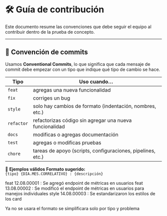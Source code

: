 # 🛠️ Guía de contribución

Este documento resume las convenciones que debe seguir el equipo al contribuir dentro de la prueba de concepto.

---

## 📌 Convención de commits

Usamos **Conventional Commits**, lo que significa que cada mensaje de commit debe empezar con un tipo que indique qué tipo de cambio se hace.

| Tipo       | Uso cuando…                                                      |
|------------|------------------------------------------------------------------|
| `feat`     | agregas una nueva funcionalidad                                  |
| `fix`      | corriges un bug                                                  |
| `style`    | solo hay cambios de formato (indentación, nombres, etc.)         |
| `refactor` | refactorizas código sin agregar una nueva funcionalidad          |
| `docs`     | modificas o agregas documentación                                |
| `test`     | agregas o modificas pruebas                                      |
| `chore`    | tareas de apoyo (scripts, configuraciones, pipelines, etc.)      |

🔎 **Ejemplos válidos**
**Formato sugerido:**  
`{tipo} {DIA.MES.CORRELATIVO} : {descripción}`

feat 12.08.00001 : Se agregó endpoint de métricas en usuarios
feat 13.08.00002 : Se modificó el endpoint de métricas en usuarios para manejos individuales
style 14.08.00003 : Se estandarizaron los estilos de los card

Ya no se usara el formato se simplificara solo por tipo y problema

